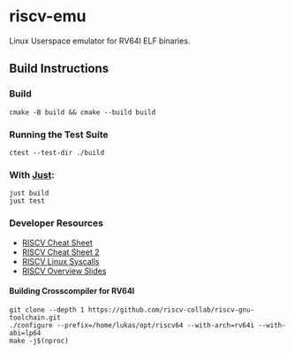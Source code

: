 # riscv-emu

Linux Userspace emulator for RV64I ELF binaries.

## Build Instructions

### Build

```console
cmake -B build && cmake --build build
```

### Running the Test Suite

```console
ctest --test-dir ./build
```

### With [Just](https://github.com/casey/just):

```console
just build
just test
```

### Developer Resources

- [RISCV Cheat Sheet](https://www.cs.sfu.ca/~ashriram/Courses/CS295/assets/notebooks/RISCV/RISCV_CARD.pdf)
- [RISCV Cheat Sheet 2](https://projectf.io/posts/riscv-cheat-sheet/)
- [RISCV Linux Syscalls](https://jborza.com/post/2021-05-11-riscv-linux-syscalls/)
- [RISCV Overview Slides](http://www.ee.ic.ac.uk/pcheung/teaching/eie2-iac/Lecture%206%20-%20RISC-V%20Instruction%20Set%20Overview%20(notes).pdf)

#### Building Crosscompiler for RV64I

```console
git clone --depth 1 https://github.com/riscv-collab/riscv-gnu-toolchain.git
./configure --prefix=/home/lukas/opt/riscv64 --with-arch=rv64i --with-abi=lp64
make -j$(nproc)
```
